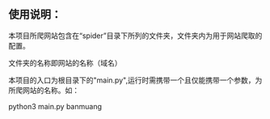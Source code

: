## 使用说明：

本项目所爬网站包含在“spider”目录下所列的文件夹，文件夹内为用于网站爬取的配置。

文件夹的名称即网站的名称（域名）

本项目的入口为根目录下的"main.py",运行时需携带一个且仅能携带一个参数，为所爬网站的名称。如：

python3 main.py banmuang

